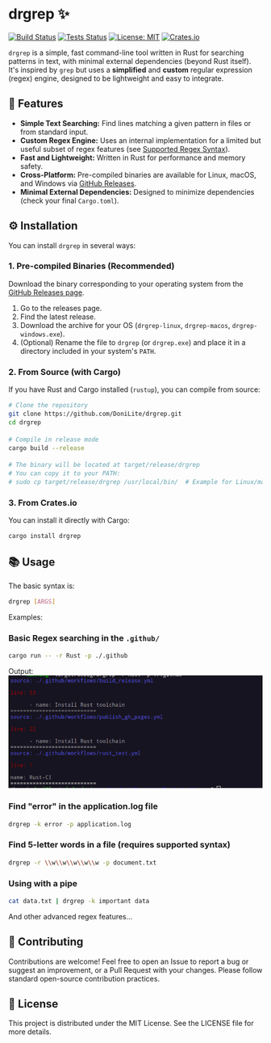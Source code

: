 # drgrep ✨

[![Build Status](https://github.com/DoniLite/drgrep/actions/workflows/build_release.yml/badge.svg)](https://github.com/DoniLite/drgrep/actions/workflows/build_release.yml)
[![Tests Status](https://github.com/DoniLite/drgrep/actions/workflows/rust_test.yml/badge.svg)](https://github.com/DoniLite/drgrep/actions/workflows/rust_test.yml)
[![License: MIT](https://img.shields.io/badge/License-MIT-yellow.svg)](https://opensource.org/licenses/MIT)
[![Crates.io](https://img.shields.io/crates/v/drgrep.svg)](https://crates.io/crates/drgrep)

`drgrep` is a simple, fast command-line tool written in Rust for searching patterns in text, with minimal external dependencies (beyond Rust itself). It's inspired by `grep` but uses a **simplified** and **custom** regular expression (regex) engine, designed to be lightweight and easy to integrate.

## 🚀 Features

* **Simple Text Searching:** Find lines matching a given pattern in files or from standard input.
* **Custom Regex Engine:** Uses an internal implementation for a limited but useful subset of regex features (see [Supported Regex Syntax](https://donilite.github.io/drgrep/drgrep/regex/pattern/index.html)).
* **Fast and Lightweight:** Written in Rust for performance and memory safety.
* **Cross-Platform:** Pre-compiled binaries are available for Linux, macOS, and Windows via [GitHub Releases](https://github.com/DoniLite/drgrep/releases).
* **Minimal External Dependencies:** Designed to minimize dependencies (check your final `Cargo.toml`).

## ⚙️ Installation

You can install `drgrep` in several ways:

### 1. Pre-compiled Binaries (Recommended)

Download the binary corresponding to your operating system from the [GitHub Releases page](https://github.com/DoniLite/drgrep/releases).

1. Go to the releases page.
2. Find the latest release.
3. Download the archive for your OS (`drgrep-linux`, `drgrep-macos`, `drgrep-windows.exe`).
4. (Optional) Rename the file to `drgrep` (or `drgrep.exe`) and place it in a directory included in your system's `PATH`.

### 2. From Source (with Cargo)

If you have Rust and Cargo installed (`rustup`), you can compile from source:

```bash
# Clone the repository
git clone https://github.com/DoniLite/drgrep.git
cd drgrep

# Compile in release mode
cargo build --release

# The binary will be located at target/release/drgrep
# You can copy it to your PATH:
# sudo cp target/release/drgrep /usr/local/bin/  # Example for Linux/macOS
```

### 3. From Crates.io

You can install it directly with Cargo:

```bash
cargo install drgrep
```

## 📚 Usage

The basic syntax is:

```bash
drgrep [ARGS]
```

Examples:

### Basic Regex searching in the `.github/`

```sh
cargo run -- -r Rust -p ./.github
```

Output: ![image](./assets/Capture%20d’écran%20du%202025-04-17%2020-40-36.png)

### Find "error" in the application.log file

```sh
drgrep -k error -p application.log
```

### Find 5-letter words in a file (requires supported syntax)

```sh
drgrep -r \\w\\w\\w\\w\\w -p document.txt
```

### Using with a pipe

```sh
cat data.txt | drgrep -k important data
```

And other advanced regex features...

## 🌱 Contributing

Contributions are welcome! Feel free to open an Issue to report a bug or suggest an improvement, or a Pull Request with your changes.
Please follow standard open-source contribution practices.

## 📜 License

This project is distributed under the MIT License. See the LICENSE file for more details.

